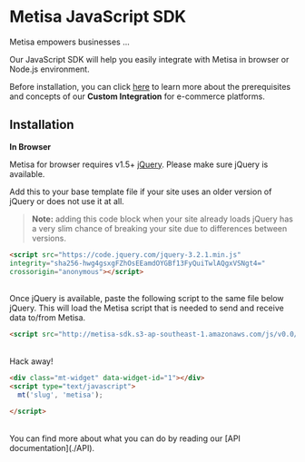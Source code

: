 # Metisa JavaScript SDK


Metisa empowers businesses ...

Our JavaScript SDK will help you easily integrate with Metisa in browser or Node.js environment.

Before installation, you can click [here](https://askmetisa.com/docs/integrations/custom-ecommerce.html) to learn more about the prerequisites and concepts of our **Custom Integration** for e-commerce platforms.


## Installation

__In Browser__

Metisa for browser requires v1.5+ [jQuery](https://code.jquery.com/). Please make sure jQuery is available.

Add this to your base template file if your site uses an older version of jQuery or does not use it at all.
> **Note:** adding this code block when your site already loads jQuery has a very slim chance of breaking your site due to differences between versions.

```html
<script src="https://code.jquery.com/jquery-3.2.1.min.js"
integrity="sha256-hwg4gsxgFZhOsEEamdOYGBf13FyQuiTwlAQgxVSNgt4="
crossorigin="anonymous"></script>
```
<br />
Once jQuery is available, paste the following script to the same file below jQuery. This will load the Metisa script that is needed to send and receive data to/from Metisa.

```html
<script src="http://metisa-sdk.s3-ap-southeast-1.amazonaws.com/js/v0.0/browser.js"></script>
```
<br />
Hack away!

```html
<div class="mt-widget" data-widget-id="1"></div>
<script type="text/javascript">
  mt('slug', 'metisa');

</script>
```

<br />
You can find more about what you can do by reading our [API documentation](./API).
